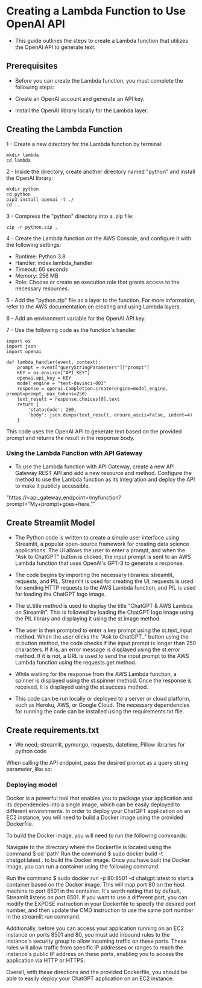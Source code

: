 # Creating a Lambda Function to Use OpenAI API
* This guide outlines the steps to create a Lambda function that utilizes the OpenAI API to generate text.

## Prerequisites
* Before you can create the Lambda function, you must complete the following steps:

* Create an OpenAI account and generate an API key.
* Install the OpenAI library locally for the Lambda layer.

## Creating the Lambda Function
1 - Create a new directory for the Lambda function by terminal:

````
mkdir lambda
cd lambda
````
2 - Inside the directory, create another directory named "python" and install the OpenAI library:

```
mkdir python
cd python
pip3 install openai -t ./
cd ..

```

3 - Compress the "python" directory into a .zip file:
```
zip -r python.zip .

```

4 - Create the Lambda function on the AWS Console, and configure it with the following settings:

* Runtime: Python 3.8
* Handler: index.lambda_handler
* Timeout: 60 seconds
* Memory: 256 MB
* Role: Choose or create an execution role that grants access to the necessary resources.

5 - Add the "python.zip" file as a layer to the function. For more information, refer to the AWS documentation on creating and using Lambda layers.

6 - Add an environment variable for the OpenAI API key.

7 - Use the following code as the function's handler:

```
import os
import json
import openai

def lambda_handler(event, context):
    prompt = event["queryStringParameters"]["prompt"]
    KEY = os.environ["API_KEY"]
    openai.api_key = KEY
    model_engine = "text-davinci-003"
    response = openai.Completion.create(engine=model_engine, prompt=prompt, max_tokens=250)
    text_result = response.choices[0].text
    return {
        'statusCode': 200,
        'body': json.dumps(text_result, ensure_ascii=False, indent=4)
    }

```

This code uses the OpenAI API to generate text based on the provided prompt and returns the result in the response body.

###  Using the Lambda Function with API Gateway
* To use the Lambda function with API Gateway, create a new API Gateway REST API and add a new resource and method. Configure the method to use the Lambda function as its integration and deploy the API to make it publicly accessible.

"https://<api_gateway_endpoint>/myfunction?prompt="My+prompt+goes+here.""

## Create Streamlit Model

* The Python code is written to create a simple user interface using Streamlit, a popular open-source framework for creating data science applications. The UI allows the user to enter a prompt, and when the "Ask to ChatGPT" button is clicked, the input prompt is sent to an AWS Lambda function that uses OpenAI's GPT-3 to generate a response.

* The code begins by importing the necessary libraries: streamlit, requests, and PIL. Streamlit is used for creating the UI, requests is used for sending HTTP requests to the AWS Lambda function, and PIL is used for loading the ChatGPT logo image.

* The st.title method is used to display the title "ChatGPT & AWS Lambda on Streamlit". This is followed by loading the ChatGPT logo image using the PIL library and displaying it using the st.image method.

* The user is then prompted to enter a key prompt using the st.text_input method. When the user clicks the "Ask to ChatGPT.." button using the st.button method, the code checks if the input prompt is longer than 250 characters. If it is, an error message is displayed using the st.error method. If it is not, a URL is used to send the input prompt to the AWS Lambda function using the requests.get method.

* While waiting for the response from the AWS Lambda function, a spinner is displayed using the st.spinner method. Once the response is received, it is displayed using the st.success method.

* This code can be run locally or deployed to a server or cloud platform, such as Heroku, AWS, or Google Cloud. The necessary dependencies for running the code can be installed using the requirements.txt file.

## Create requirements.txt

- We need; streamlit, pymongo, requests, datetime, Pillow libraries for python code

When calling the API endpoint, pass the desired prompt as a query string parameter, like so:

### Deploying model

Docker is a powerful tool that enables you to package your application and its dependencies into a single image, which can be easily deployed to different environments. In order to deploy your ChatGPT application on an EC2 instance, you will need to build a Docker image using the provided Dockerfile.

To build the Docker image, you will need to run the following commands:

Navigate to the directory where the Dockerfile is located using the command $ cd 'path'
Run the command $ sudo docker build -t chatgpt:latest . to build the Docker image.
Once you have built the Docker image, you can run a container using the following command:

Run the command $ sudo docker run -p 80:8501 -d chatgpt:latest to start a container based on the Docker image. This will map port 80 on the host machine to port 8501 in the container.
It's worth noting that by default, Streamlit listens on port 8501. If you want to use a different port, you can modify the EXPOSE instruction in your Dockerfile to specify the desired port number, and then update the CMD instruction to use the same port number in the streamlit run command.

Additionally, before you can access your application running on an EC2 instance on ports 8501 and 80, you must add inbound rules to the instance's security group to allow incoming traffic on these ports. These rules will allow traffic from specific IP addresses or ranges to reach the instance's public IP address on these ports, enabling you to access the application via HTTP or HTTPS.

Overall, with these directions and the provided Dockerfile, you should be able to easily deploy your ChatGPT application on an EC2 instance.